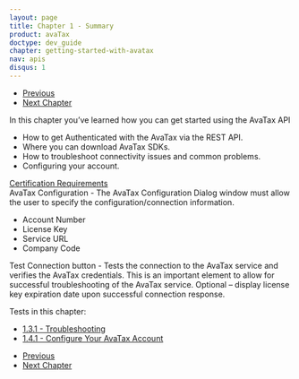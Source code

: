 ```yaml
---
layout: page
title: Chapter 1 - Summary
product: avaTax
doctype: dev_guide
chapter: getting-started-with-avatax
nav: apis
disqus: 1
---
```

<ul class="pager">
  <li class="previous"><a href="/avatax/dev-guide/getting-started-with-avatax/configure-your-avatax-account/"><i class="glyphicon glyphicon-chevron-left"></i>Previous</a></li>
  <li class="next"><a href="/avatax/dev-guide/transactions/">Next Chapter<i class="glyphicon glyphicon-chevron-right"></i></a></li>
</ul>

In this chapter you’ve learned how you can get started using the AvaTax API
<ul class="dev-guide-list">
  <li>How to get Authenticated with the AvaTax via the REST API.</li>
  <li>Where you can download AvaTax SDKs.</li>
  <li>How to troubleshoot connectivity issues and common problems.</li>
  <li>Configuring your account.</li>
</ul>

<div class="dev-guide-certification">
<div class="dev-guide-certification-heading"><a href="/certification/avatax/use-tax/">Certification Requirements</a></div>
<div class="dev-guide-certification-content">
AvaTax Configuration - The AvaTax Configuration Dialog window must allow the user to specify the configuration/connection information.
<ul class="dev-guide-list">
<li>Account Number</li>
<li>License Key</li>
<li>Service URL</li>
<li>Company Code</li>
</ul>
Test Connection button - Tests the connection to the AvaTax service and verifies the AvaTax credentials. This is an important element to allow for successful troubleshooting of the AvaTax service. Optional – display license key expiration date upon successful connection response.
</div>
</div>

Tests in this chapter:
<ul class="dev-guide-list">
  <li><a class="dev-guide-link" href="/avatax/dev-guide/getting-started-with-avatax/troubleshooting/#test1">1.3.1 - Troubleshooting</a></li>
  <li><a class="dev-guide-link" href="/avatax/dev-guide/getting-started-with-avatax/configure-your-avatax-account/#test1">1.4.1 - Configure Your AvaTax Account</a></li>
</ul>

<ul class="pager">
  <li class="previous"><a href="/avatax/dev-guide/getting-started-with-avatax/configure-your-avatax-account/"><i class="glyphicon glyphicon-chevron-left"></i>Previous</a></li>
  <li class="next"><a href="/avatax/dev-guide/transactions/">Next Chapter<i class="glyphicon glyphicon-chevron-right"></i></a></li>
</ul>